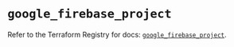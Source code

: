 # `google_firebase_project`

Refer to the Terraform Registry for docs: [`google_firebase_project`](https://registry.terraform.io/providers/hashicorp/google-beta/6.11.1/docs/resources/google_firebase_project).
